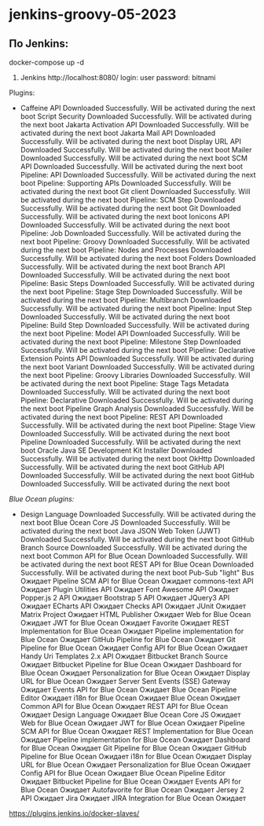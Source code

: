 # jenkins-groovy-05-2023

## По Jenkins:

docker-compose up -d

1) Jenkins
   http://localhost:8080/
   login: user
   password: bitnami
   
Plugins:
- Caffeine API	 Downloaded Successfully. Will be activated during the next boot
Script Security	 Downloaded Successfully. Will be activated during the next boot
Jakarta Activation API	 Downloaded Successfully. Will be activated during the next boot
Jakarta Mail API	 Downloaded Successfully. Will be activated during the next boot
Display URL API	 Downloaded Successfully. Will be activated during the next boot
Mailer	 Downloaded Successfully. Will be activated during the next boot
SCM API	 Downloaded Successfully. Will be activated during the next boot
Pipeline: API	 Downloaded Successfully. Will be activated during the next boot
Pipeline: Supporting APIs	 Downloaded Successfully. Will be activated during the next boot
Git client	 Downloaded Successfully. Will be activated during the next boot
Pipeline: SCM Step	 Downloaded Successfully. Will be activated during the next boot
Git	 Downloaded Successfully. Will be activated during the next boot
Ionicons API	 Downloaded Successfully. Will be activated during the next boot
Pipeline: Job	 Downloaded Successfully. Will be activated during the next boot
Pipeline: Groovy	 Downloaded Successfully. Will be activated during the next boot
Pipeline: Nodes and Processes	 Downloaded Successfully. Will be activated during the next boot
Folders	 Downloaded Successfully. Will be activated during the next boot
Branch API	 Downloaded Successfully. Will be activated during the next boot
Pipeline: Basic Steps	 Downloaded Successfully. Will be activated during the next boot
Pipeline: Stage Step	 Downloaded Successfully. Will be activated during the next boot
Pipeline: Multibranch	 Downloaded Successfully. Will be activated during the next boot
Pipeline: Input Step	 Downloaded Successfully. Will be activated during the next boot
Pipeline: Build Step	 Downloaded Successfully. Will be activated during the next boot
Pipeline: Model API	 Downloaded Successfully. Will be activated during the next boot
Pipeline: Milestone Step	 Downloaded Successfully. Will be activated during the next boot
Pipeline: Declarative Extension Points API	 Downloaded Successfully. Will be activated during the next boot
Variant	 Downloaded Successfully. Will be activated during the next boot
Pipeline: Groovy Libraries	 Downloaded Successfully. Will be activated during the next boot
Pipeline: Stage Tags Metadata	 Downloaded Successfully. Will be activated during the next boot
Pipeline: Declarative	 Downloaded Successfully. Will be activated during the next boot
Pipeline Graph Analysis	 Downloaded Successfully. Will be activated during the next boot
Pipeline: REST API	 Downloaded Successfully. Will be activated during the next boot
Pipeline: Stage View	 Downloaded Successfully. Will be activated during the next boot
Pipeline	 Downloaded Successfully. Will be activated during the next boot
Oracle Java SE Development Kit Installer	 Downloaded Successfully. Will be activated during the next boot
OkHttp	 Downloaded Successfully. Will be activated during the next boot
GitHub API	 Downloaded Successfully. Will be activated during the next boot
GitHub	 Downloaded Successfully. Will be activated during the next boot


*Blue Ocean plugins:*
- Design Language	 Downloaded Successfully. Will be activated during the next boot
Blue Ocean Core JS	 Downloaded Successfully. Will be activated during the next boot
Java JSON Web Token (JJWT)	 Downloaded Successfully. Will be activated during the next boot
GitHub Branch Source	 Downloaded Successfully. Will be activated during the next boot
Common API for Blue Ocean	 Downloaded Successfully. Will be activated during the next boot
REST API for Blue Ocean	 Downloaded Successfully. Will be activated during the next boot
Pub-Sub "light" Bus	 Ожидает
Pipeline SCM API for Blue Ocean	 Ожидает
commons-text API	 Ожидает
Plugin Utilities API	 Ожидает
Font Awesome API	 Ожидает
Popper.js 2 API	 Ожидает
Bootstrap 5 API	 Ожидает
JQuery3 API	 Ожидает
ECharts API	 Ожидает
Checks API	 Ожидает
JUnit	 Ожидает
Matrix Project	 Ожидает
HTML Publisher	 Ожидает
Web for Blue Ocean	 Ожидает
JWT for Blue Ocean	 Ожидает
Favorite	 Ожидает
REST Implementation for Blue Ocean	 Ожидает
Pipeline implementation for Blue Ocean	 Ожидает
GitHub Pipeline for Blue Ocean	 Ожидает
Git Pipeline for Blue Ocean	 Ожидает
Config API for Blue Ocean	 Ожидает
Handy Uri Templates 2.x API	 Ожидает
Bitbucket Branch Source	 Ожидает
Bitbucket Pipeline for Blue Ocean	 Ожидает
Dashboard for Blue Ocean	 Ожидает
Personalization for Blue Ocean	 Ожидает
Display URL for Blue Ocean	 Ожидает
Server Sent Events (SSE) Gateway	 Ожидает
Events API for Blue Ocean	 Ожидает
Blue Ocean Pipeline Editor	 Ожидает
i18n for Blue Ocean	 Ожидает
Blue Ocean	 Ожидает
Common API for Blue Ocean	 Ожидает
REST API for Blue Ocean	 Ожидает
Design Language	 Ожидает
Blue Ocean Core JS	 Ожидает
Web for Blue Ocean	 Ожидает
JWT for Blue Ocean	 Ожидает
Pipeline SCM API for Blue Ocean	 Ожидает
REST Implementation for Blue Ocean	 Ожидает
Pipeline implementation for Blue Ocean	 Ожидает
Dashboard for Blue Ocean	 Ожидает
Git Pipeline for Blue Ocean	 Ожидает
GitHub Pipeline for Blue Ocean	 Ожидает
i18n for Blue Ocean	 Ожидает
Display URL for Blue Ocean	 Ожидает
Personalization for Blue Ocean	 Ожидает
Config API for Blue Ocean	 Ожидает
Blue Ocean Pipeline Editor	 Ожидает
Bitbucket Pipeline for Blue Ocean	 Ожидает
Events API for Blue Ocean	 Ожидает
Autofavorite for Blue Ocean	 Ожидает
Jersey 2 API	 Ожидает
Jira	 Ожидает
JIRA Integration for Blue Ocean	 Ожидает

https://plugins.jenkins.io/docker-slaves/
